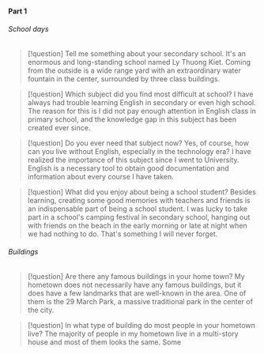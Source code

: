 #### Part 1
###### School days
>[!question] Tell me something about your secondary school.
> It's an enormous and long-standing school named Ly Thuong Kiet. Coming from the outside is a wide range yard with an extraordinary water fountain in the center, surrounded by three class buildings.

>[!question] Which subject did you find most difficult at school?
>I have always had trouble learning English in secondary or even high school. The reason for this is I did not pay enough attention in English class in primary school, and the knowledge gap in this subject has been created ever since.

>[!question] Do you ever need that subject now?
>Yes, of course, how can you live without English, especially in the technology era? I have realized the importance of this subject since I went to University. English is a necessary tool to obtain good documentation and information about every course I have taken.

>[!question] What did you enjoy about being a school student?
> Besides learning, creating some good memories with teachers and friends is an indispensable part of being a school student. I was lucky to take part in a school's camping festival in secondary school, hanging out with friends on the beach in the early morning or late at night when we had nothing to do. That's something I will never forget.

###### Buildings
>[!question] Are there any famous buildings in your home town?
>My hometown does not necessarily have any famous buildings, but it does have a few landmarks that are well-known in the area. One of them is the 29 March Park, a massive traditional park in the center of the city. 

>[!question] In what type of building do most people in your hometown live?
> The majority of people in my hometown live in a multi-story house and most of them looks the same. Some 


